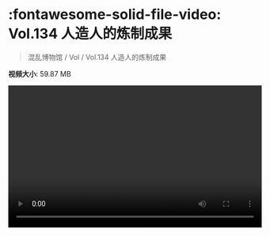 # :fontawesome-solid-file-video: Vol.134 人造人的炼制成果

> 混乱博物馆 / Vol / Vol.134 人造人的炼制成果

**视频大小**: 59.87 MB

<video id="V-cf8b5c0dd65858dff222c970901d3784" width="512" height="288" preload="none" playsinline webkit-playsinline></video>